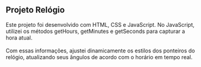 ## Projeto Relógio

Este projeto foi desenvolvido com HTML, CSS e JavaScript. No JavaScript, utilizei os métodos getHours, getMinutes e getSeconds para capturar a hora atual. <br><br>
Com essas informações, ajustei dinamicamente os estilos dos ponteiros do relógio, atualizando seus ângulos de acordo com o horário em tempo real. 

